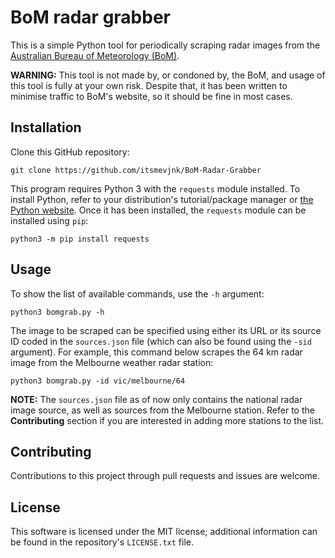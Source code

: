 # BoM radar grabber

This is a simple Python tool for periodically scraping radar images from the [Australian Bureau of Meteorology (BoM)](http://www.bom.gov.au/).

**WARNING:** This tool is not made by, or condoned by, the BoM, and usage of this tool is fully at your own risk. Despite that, it has been written to minimise traffic to BoM's website, so it should be fine in most cases.

## Installation

Clone this GitHub repository:

```
git clone https://github.com/itsmevjnk/BoM-Radar-Grabber
```

This program requires Python 3 with the `requests` module installed. To install Python, refer to your distribution's tutorial/package manager or [the Python website](https://www.python.org/). Once it has been installed, the `requests` module can be installed using `pip`:

```
python3 -m pip install requests
```

## Usage

To show the list of available commands, use the `-h` argument:

```
python3 bomgrab.py -h
```

The image to be scraped can be specified using either its URL or its source ID coded in the `sources.json` file (which can also be found using the `-sid` argument). For example, this command below scrapes the 64 km radar image from the Melbourne weather radar station:

```
python3 bomgrab.py -id vic/melbourne/64
```

**NOTE:** The `sources.json` file as of now only contains the national radar image source, as well as sources from the Melbourne station. Refer to the **Contributing** section if you are interested in adding more stations to the list.


## Contributing

Contributions to this project through pull requests and issues are welcome.

## License

This software is licensed under the MIT license; additional information can be found in the repository's `LICENSE.txt` file.